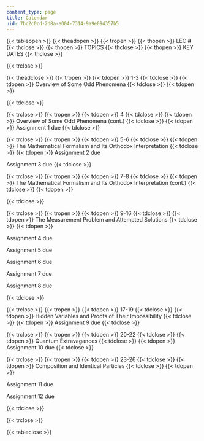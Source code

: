 ```yaml
---
content_type: page
title: Calendar
uid: 7bc2c0cd-2d8a-e004-7314-9a9e094357b5
---
```


{{< tableopen >}}
{{< theadopen >}}
{{< tropen >}}
{{< thopen >}}
LEC #
{{< thclose >}}
{{< thopen >}}
TOPICS
{{< thclose >}}
{{< thopen >}}
KEY DATES
{{< thclose >}}

{{< trclose >}}

{{< theadclose >}}
{{< tropen >}}
{{< tdopen >}}
1-3
{{< tdclose >}}
{{< tdopen >}}
Overview of Some Odd Phenomena
{{< tdclose >}}
{{< tdopen >}}

{{< tdclose >}}

{{< trclose >}}
{{< tropen >}}
{{< tdopen >}}
4
{{< tdclose >}}
{{< tdopen >}}
Overview of Some Odd Phenomena (cont.)
{{< tdclose >}}
{{< tdopen >}}
Assignment 1 due
{{< tdclose >}}

{{< trclose >}}
{{< tropen >}}
{{< tdopen >}}
5-6
{{< tdclose >}}
{{< tdopen >}}
The Mathematical Formalism and Its Orthodox Interpretation
{{< tdclose >}}
{{< tdopen >}}
Assignment 2 due  
  
Assignment 3 due
{{< tdclose >}}

{{< trclose >}}
{{< tropen >}}
{{< tdopen >}}
7-8
{{< tdclose >}}
{{< tdopen >}}
The Mathematical Formalism and Its Orthodox Interpretation (cont.)
{{< tdclose >}}
{{< tdopen >}}

{{< tdclose >}}

{{< trclose >}}
{{< tropen >}}
{{< tdopen >}}
9-16
{{< tdclose >}}
{{< tdopen >}}
The Measurement Problem and Attempted Solutions
{{< tdclose >}}
{{< tdopen >}}


Assignment 4 due

Assignment 5 due

Assignment 6 due

Assignment 7 due

Assignment 8 due


{{< tdclose >}}

{{< trclose >}}
{{< tropen >}}
{{< tdopen >}}
17-19
{{< tdclose >}}
{{< tdopen >}}
Hidden Variables and Proofs of Their Impossibility
{{< tdclose >}}
{{< tdopen >}}
Assignment 9 due
{{< tdclose >}}

{{< trclose >}}
{{< tropen >}}
{{< tdopen >}}
20-22
{{< tdclose >}}
{{< tdopen >}}
Quantum Extravagances
{{< tdclose >}}
{{< tdopen >}}
Assignment 10 due
{{< tdclose >}}

{{< trclose >}}
{{< tropen >}}
{{< tdopen >}}
23-26
{{< tdclose >}}
{{< tdopen >}}
Composition and Identical Particles
{{< tdclose >}}
{{< tdopen >}}


Assignment 11 due

Assignment 12 due


{{< tdclose >}}

{{< trclose >}}

{{< tableclose >}}